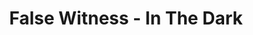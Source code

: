 ---
layout: media
title: "False Witness - In The Dark"
tags:
  categories: 3d, realtime
blurb: "In collaboration with Enayet Kabir as Studio Fluora for False Witness' In The Dark EP"
show_blurb: true
type: collab
show_url: flase
image:
  id: 40825663805
hide: true
---